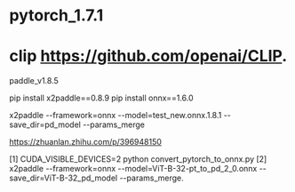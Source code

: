 # pytorch_1.7.1  
# clip https://github.com/openai/CLIP. 
paddle_v1.8.5

pip install x2paddle==0.8.9
pip install onnx==1.6.0

x2paddle --framework=onnx --model=test_new.onnx.1.8.1 --save_dir=pd_model --params_merge  


https://zhuanlan.zhihu.com/p/396948150

[1]  CUDA_VISIBLE_DEVICES=2 python convert_pytorch_to_onnx.py
[2] x2paddle --framework=onnx --model=ViT-B-32-pt_to_pd_2_0.onnx --save_dir=ViT-B-32_pd_model --params_merge. 
